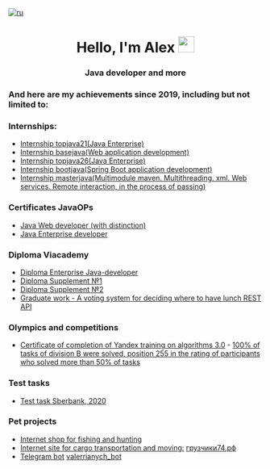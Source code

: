 [![ru](https://img.shields.io/badge/lang-ru-red.svg)](README.ru.md)
<h1 align="center">Hello, I'm Alex 
<img src="https://github.com/blackcater/blackcater/raw/main/images/Hi.gif" height="32" alt=""/></h1>

<h3 align="center">Java developer and more</h3>


### And here are my achievements since 2019, including but not limited to:

### Internships:
- [Internship topjava21(Java Enterprise)](https://github.com/Aleks-i/topjava21)
- [Internship basejava(Web application development)](https://github.com/Aleks-i/basejava)
- [Internship topjava26(Java Enterprise)](https://github.com/Aleks-i/topjava26)
- [Internship bootjava(Spring Boot application development)](https://github.com/Aleks-i/bootjava)
- [Internship masterjava(Multimodule maven. Multithreading. xml. Web services. Remote interaction, in the process of passing)](https://github.com/Aleks-i/masterjava)


### Certificates JavaOPs
- [Java Web developer (with distinction)](https://javaops.ru/certificate/basejava?email=i.vanovaleksval@gmail.com)
- [Java Enterprise developer](https://javaops.ru/certificate/topjava?email=i.vanovaleksval@gmail.com&lang=ru&group=topjava21)


### Diploma Viacademy
- [Diploma Enterprise Java-developer](img/Diploma.jpg)
- [Diploma Supplement №1](img/Application%20page%201.jpg)
- [Diploma Supplement №2](img/Application%20page%202.jpg)
- [Graduate work - A voting system for deciding where to have lunch REST API](https://github.com/Aleks-i/VoitingRestaurants)

### Olympics and competitions
- [Certificate of completion of Yandex training on algorithms 3.0](https://contest.s3.yandex.net/academy/trainings-30/common/ab38040f-569c-4d86-847e-888a48bff09f.pdf) - [100% of tasks of division B were solved, position 255 in the rating of participants who solved more than 50% of tasks](https://yastatic.net/s3/lyceum/%D0%A0%D0%B5%D0%B7%D1%83%D0%BB%D1%8C%D1%82%D0%B0%D1%82%D1%8B_%D1%82%D1%80%D0%B5%D0%BD%D0%B8%D1%80%D0%BE%D0%B2%D0%BE%D0%BA_3_0%E2%80%94%D0%BF%D0%BE%D0%BB%D1%83%D1%87%D0%B5%D0%BD%D0%B8%D0%B5_%D1%81%D0%B5%D1%80%D1%82%D0%B8%D1%84%D0%B8%D0%BA%D0%B0%D1%82%D0%B0.xlsx)

### Test tasks
- [Test task Sberbank, 2020](https://github.com/Aleks-i/RestFullService_TestTask)

### Pet projects
- [Internet shop for fishing and hunting](https://github.com/Aleks-i/rybachek)
- [Internet site for cargo transportation and moving:](https://github.com/Aleks-i/Gruz) [грузчики74.рф](https://грузчики74.рф)
- [Telegram bot](https://github.com/Aleks-i/botfroshareholders) [valerrianych_bot](https://t.me/valerrianych_bot)
